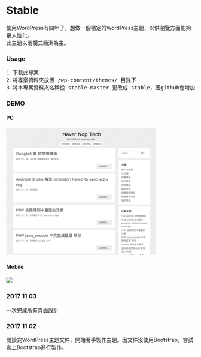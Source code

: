 # Stable
使用WordPress有四年了，想做一個穩定的WordPress主題，以供瀏覽方面能夠更人性化。  
此主題以兩欄式簡潔為主。


### Usage
<pre>
1.下載此專案
2.將專案資料夾放置 /wp-content/themes/ 目錄下
3.將本專案資料夾名稱從 stable-master 更改成 stable，因github會增加贅字
</pre>

### DEMO
#### PC  
<img width="400" src="https://github.com/unromanticman/stable/blob/master/screenshot.png?raw=true">  

#### Mobile
<img width="300" src="https://i.imgur.com/stGMRa5.png">


### 2017 11 03
一次完成所有頁面設計

### 2017 11 02
閱讀完WordPress主題文件，開始著手製作主題。因文件沒使用Bootstrap，嘗試套上Bootstrap進行製作。
